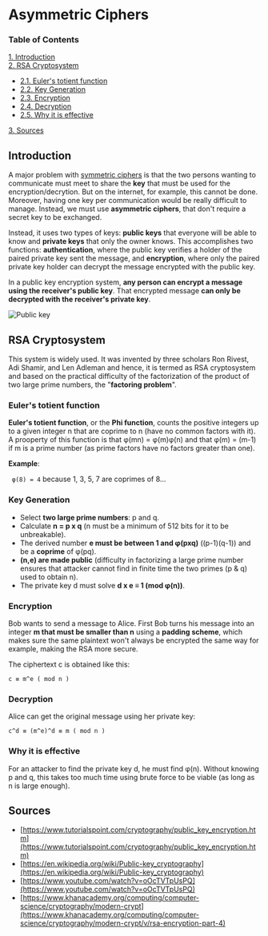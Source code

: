 # Asymmetric Ciphers

### Table of Contents

[1. Introduction](#introduction)  
[2. RSA Cryptosystem](#rsa-cryptosystem)
* [2.1. Euler's totient function](#eulers-totient-function)
* [2.2. Key Generation](#key-generation)
* [2.3. Encryption](#encryption)
* [2.4. Decryption](#decryption)
* [2.5. Why it is effective](#why-it-is-effective)

[3. Sources](#sources)

## Introduction

A major problem with [symmetric ciphers](https://github.com/vostertag/study-notes/blob/master/Cryptography/Modern%20Ciphers/symmetric.md) is that the two persons wanting to communicate must meet to share the **key** that must be used for the encryption/decrytion. But on the internet, for example, this cannot be done. Moreover, having one key per communication would be really difficult to manage. Instead, we must use **asymmetric ciphers**, that don't require a secret key to be exchanged.

Instead, it uses two types of keys: **public keys** that everyone will be able to know and **private keys** that only the owner knows. This accomplishes two functions: **authentication**, where the public key verifies a holder of the paired private key sent the message, and **encryption**, where only the paired private key holder can decrypt the message encrypted with the public key.

In a public key encryption system, **any person can encrypt a message using the receiver's public key**. That encrypted message **can only be decrypted with the receiver's private key**.

![Public key](https://cs.wellesley.edu/~cs110/reading/cryptography-files/public.jpg)

## RSA Cryptosystem

This system is widely used. It was invented by three scholars Ron Rivest, Adi Shamir, and Len Adleman and hence, it is termed as RSA cryptosystem and based on the practical difficulty of the factorization of the product of two large prime numbers, the "**factoring problem**".

### Euler's totient function

**Euler's totient function**, or the **Phi function**, counts the positive integers up to a given integer n that are coprime to n (have no common factors with it). A prooperty of this function is that φ(mn) = φ(m)φ(n) and that  φ(m) = (m-1) if m is a prime number (as prime factors have no factors greater than one).

**Example**:

```  φ(8) = 4 ``` because 1, 3, 5, 7 are coprimes of 8...

### Key Generation

* Select **two large prime numbers**: p and q.
* Calculate **n = p x q** (n must be a minimum of 512 bits for it to be unbreakable).
* The derived number **e must be between 1 and φ(pxq)** ((p-1)(q-1)) and be a **coprime** of φ(pq).
* **(n,e) are made public** (difficulty in factorizing a large prime number ensures that attacker cannot find in finite time the two primes (p & q) used to obtain n).
* The private key d must solve **d x e ≡ 1 (mod φ(n))**.

### Encryption

Bob wants to send a message to Alice. First Bob turns his message into an integer **m that must be smaller than n** using a **padding scheme**, which makes sure the same plaintext won't always be encrypted the same way for example, making the RSA more secure.

The ciphertext c is obtained like this:

``` c ≡ m^e ( mod n ) ```

### Decryption

Alice can get the original message using her private key: 

``` c^d ≡ (m^e)^d ≡ m ( mod n ) ```

### Why it is effective

For an attacker to find the private key d, he must find φ(n). Without knowing p and q, this takes too much time using brute force to be viable (as long as n is large enough).

## Sources

* [https://www.tutorialspoint.com/cryptography/public_key_encryption.htm](https://www.tutorialspoint.com/cryptography/public_key_encryption.htm)
* [https://en.wikipedia.org/wiki/Public-key_cryptography](https://en.wikipedia.org/wiki/Public-key_cryptography)
* [https://www.youtube.com/watch?v=oOcTVTpUsPQ](https://www.youtube.com/watch?v=oOcTVTpUsPQ)
* [https://www.khanacademy.org/computing/computer-science/cryptography/modern-crypt](https://www.khanacademy.org/computing/computer-science/cryptography/modern-crypt/v/rsa-encryption-part-4)

